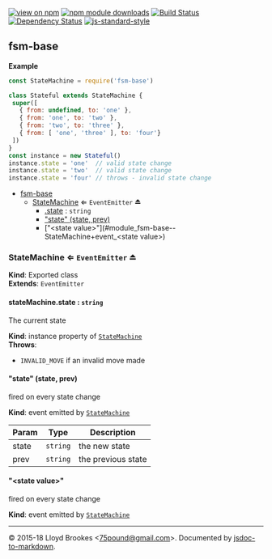 [![view on npm](https://img.shields.io/npm/v/fsm-base.svg)](https://www.npmjs.org/package/fsm-base)
[![npm module downloads](https://img.shields.io/npm/dt/fsm-base.svg)](https://www.npmjs.org/package/fsm-base)
[![Build Status](https://travis-ci.org/75lb/fsm-base.svg?branch=master)](https://travis-ci.org/75lb/fsm-base)
[![Dependency Status](https://david-dm.org/75lb/fsm-base.svg)](https://david-dm.org/75lb/fsm-base)
[![js-standard-style](https://img.shields.io/badge/code%20style-standard-brightgreen.svg)](https://github.com/feross/standard)

<a name="module_fsm-base"></a>

## fsm-base
**Example**  
```js
const StateMachine = require('fsm-base')

class Stateful extends StateMachine {
 super([
   { from: undefined, to: 'one' },
   { from: 'one', to: 'two' },
   { from: 'two', to: 'three' },
   { from: [ 'one', 'three' ], to: 'four'}
 ])
}
const instance = new Stateful()
instance.state = 'one'  // valid state change
instance.state = 'two'  // valid state change
instance.state = 'four' // throws - invalid state change
```

* [fsm-base](#module_fsm-base)
    * [StateMachine](#exp_module_fsm-base--StateMachine) ⇐ <code>EventEmitter</code> ⏏
        * [.state](#module_fsm-base--StateMachine+state) : <code>string</code>
        * ["state" (state, prev)](#module_fsm-base--StateMachine+event_state)
        * ["&lt;state value&gt;"](#module_fsm-base--StateMachine+event_&lt;state value&gt;)

<a name="exp_module_fsm-base--StateMachine"></a>

### StateMachine ⇐ <code>EventEmitter</code> ⏏
**Kind**: Exported class  
**Extends**: <code>EventEmitter</code>  
<a name="module_fsm-base--StateMachine+state"></a>

#### stateMachine.state : <code>string</code>
The current state

**Kind**: instance property of [<code>StateMachine</code>](#exp_module_fsm-base--StateMachine)  
**Throws**:

- `INVALID_MOVE` if an invalid move made

<a name="module_fsm-base--StateMachine+event_state"></a>

#### "state" (state, prev)
fired on every state change

**Kind**: event emitted by [<code>StateMachine</code>](#exp_module_fsm-base--StateMachine)  

| Param | Type | Description |
| --- | --- | --- |
| state | <code>string</code> | the new state |
| prev | <code>string</code> | the previous state |

<a name="module_fsm-base--StateMachine+event_&lt;state value&gt;"></a>

#### "&lt;state value&gt;"
fired on every state change

**Kind**: event emitted by [<code>StateMachine</code>](#exp_module_fsm-base--StateMachine)  

* * *

&copy; 2015-18 Lloyd Brookes \<75pound@gmail.com\>. Documented by [jsdoc-to-markdown](https://github.com/jsdoc2md/jsdoc-to-markdown).
